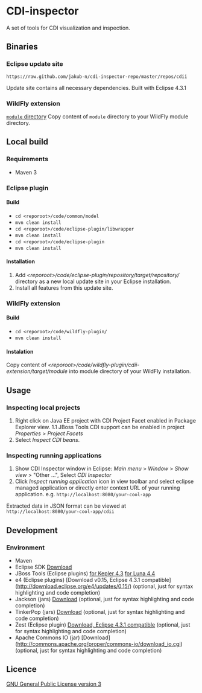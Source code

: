 CDI-inspector
=============

A set of tools for CDI visualization and inspection.

## Binaries

### Eclipse update site

`https://raw.github.com/jakub-n/cdi-inspector-repo/master/repos/cdii`

Update site contains all necessary dependencies.
Built with Eclipse 4.3.1

### WildFly extension

[`module` directory](https://github.com/jakub-n/cdi-inspector-repo/tree/master/wildfly-binary/module)
Copy content of `module` directory to your WildFly module directory.

## Local build

### Requirements

* Maven 3

### Eclipse plugin

#### Build

* `cd <reporoot>/code/common/model`
* `mvn clean install`
* `cd <reporoot>/code/eclipse-plugin/libwrapper`
* `mvn clean install`
* `cd <reporoot>/code/eclipse-plugin`
* `mvn clean install`

#### Installation

1. Add *&lt;reporoot>/code/eclipse-plugin/repository/target/repository/* directory as a new local update site in your Eclipse installation.
2. Install all features from this update site.

### WildFly extension

#### Build

* `cd <reporoot>/code/wildfly-plugin/`
* `mvn clean install`

#### Instalation

Copy content of *&lt;reporoot>/code/wildfly-plugin/cdii-extension/target/module* into module directory of your WildFly installation.

## Usage

### Inspecting local projects

1. Right click on Java EE project with CDI Project Facet enabled in Package Explorer view.
1.1 JBoss Tools CDI support can be enabled in project *Properties* > *Project Facets*
2. Select *Inspect CDI beans*.

### Inspecting running applications

1. Show CDI Inspector window in Eclipse: *Main menu* > *Window* > *Show view* > "Other ...", Select *CDI Inspector*
2. Click *Inspect running application* icon in view toolbar and select eclipse managed application or directly enter context URL of your running application.
e.g. `http://localhost:8080/your-cool-app`

Extracted data in JSON format can be viewed at `http://localhost:8080/your-cool-app/cdii`

## Development

### Environment

* Maven
* Eclipse SDK [Download](http://archive.eclipse.org/eclipse/downloads/drops4/)
* JBoss Tools (Eclipse plugins) [for Kepler 4.3](http://marketplace.eclipse.org/content/jboss-tools-kepler)
  [for Luna 4.4](http://marketplace.eclipse.org/content/jboss-tools-luna)
* e4 (Eclipse plugins) [Download v0.15, Eclipse 4.3.1 compatible] (http://download.eclipse.org/e4/updates/0.15/)
  (optional, just for syntax highlighting and code completion)
* Jackson (jars) [Download](http://repo1.maven.org/maven2/com/fasterxml/jackson/core/jackson-core/)
  (optional, just for syntax highlighting and code completion)
* TinkerPop (jars) [Download](http://repo1.maven.org/maven2/com/tinkerpop/)
  (optional, just for syntax highlighting and code completion)
* Zest (Eclipse plugin) [Download, Eclipse 4.3.1 compatible](https://raw.github.com/jakub-n/cdi-inspector-repo/master/repos/zest_2)
  (optional, just for syntax highlighting and code completion)
* Apache Commons IO (jar) [Download] (http://commons.apache.org/proper/commons-io/download_io.cgi) (optional, just for syntax highlighting and code completion)

## Licence

[GNU General Public License version 3](https://www.gnu.org/copyleft/gpl.html)
